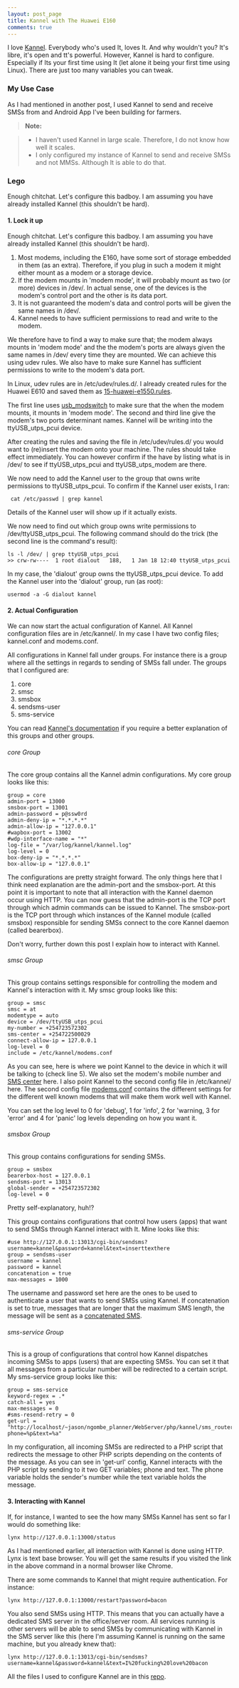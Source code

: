 ```yaml
---
layout: post_page
title: Kannel with The Huawei E160
comments: true
---
```


I love [Kannel](http://www.kannel.org). Everybody who's used It, loves It. And why wouldn't you? It's libre, it's open and tt's powerful. However, Kannel is hard to configure. Especially if Its your first time using It (let alone it being your first time using Linux). There are just too many variables you can tweak.


### My Use Case

As I had mentioned in another post, I used Kannel to send and receive SMSs from and Android App I've been building for farmers.

> **Note:**

> - I haven't used Kannel in large scale. Therefore, I do not know how well it scales.
> - I only configured my instance of Kannel to send and receive SMSs and not MMSs. Although It is able to do that.


### Lego

Enough chitchat. Let's configure this badboy. I am assuming you have already installed Kannel (this shouldn't be hard).


#### 1. Lock it up

Enough chitchat. Let's configure this badboy. I am assuming you have already installed Kannel (this shouldn't be hard).

 1. Most modems, including the E160, have some sort of storage embedded in them (as an extra). Therefore, if you plug in such a modem it might either mount as a modem or a storage device.
 2. If the modem mounts in 'modem mode', it will probably mount as two (or more) devices in /dev/. In actual sense, one of the devices is the modem's control port and the other is its data port.
 3. It is not guaranteed the modem's data and control ports will be given the same names in /dev/.
 4. Kannel needs to have sufficient permissions to read and write to the modem.

We therefore have to find a way to make sure that; the modem always mounts in 'modem mode' and the the modem's ports are always given the same names in /dev/ every time they are mounted. We can achieve this using udev rules. We also have to make sure Kannel has sufficient permissions to write to the modem's data port.

In Linux, udev rules are in /etc/udev/rules.d/. I already created rules for the Huawei E610 and saved them as [15-huawei-e1550.rules](https://github.com/jasonrogena/kannel_config/blob/master/etc/udev/rules.d/15-huawei-e1550.rules).

The first line uses [usb_modswitch](https://www.archlinux.org/packages/?q=usb_modeswitch) to make sure that the when the modem mounts, it mounts in 'modem mode'. The second and third line give the modem's two ports determinant names. Kannel will be writing into the ttyUSB_utps_pcui device.

After creating the rules and saving the file in /etc/udev/rules.d/ you would want to (re)insert the modem onto your machine. The rules should take effect immediately. You can however confirm if the have by listing what is in /dev/ to see if ttyUSB_utps_pcui and ttyUSB_utps_modem are there.

We now need to add the Kannel user to the group that owns write permissions to ttyUSB_utps_pcui. To confirm if the Kannel user exists, I ran:
     
     cat /etc/passwd | grep kannel
     
Details of the Kannel user will show up if it actually exists.

We now need to find out which group owns write permissions to /dev/ttyUSB_utps_pcui. The following command should do the trick (the second line is the command's result):

    ls -l /dev/ | grep ttyUSB_utps_pcui
    >> crw-rw----  1 root dialout   188,   1 Jan 18 12:40 ttyUSB_utps_pcui

In my case, the 'dialout' group owns the ttyUSB_utps_pcui device. To add the Kannel user into the 'dialout' group, run (as root):

    usermod -a -G dialout kannel


#### 2. Actual Configuration
We can now start the actual configuration of Kannel. All Kannel configuration files are in /etc/kannel/. In my case I have two config files; kannel.conf and modems.conf.

All configurations in Kannel fall under groups. For instance there is a group where all the settings in regards to sending of SMSs fall under. The groups that I configured are:

 1. core 
 2. smsc 
 3. smsbox 
 4. sendsms-user 
 5. sms-service

You can read [Kannel's documentation](http://www.kannel.org/download/1.4.0/userguide-1.4.0/userguide.html) if you require a better explanation of this groups and other groups.


###### core Group

The core group contains all the Kannel admin configurations. My core group looks like this:

    group = core
    admin-port = 13000
	smsbox-port = 13001
	admin-password = p@ssw0rd
	admin-deny-ip = "*.*.*.*"
	admin-allow-ip = "127.0.0.1"
	#wapbox-port = 13002
	#wdp-interface-name = "*"
	log-file = "/var/log/kannel/kannel.log"
	log-level = 0
	box-deny-ip = "*.*.*.*"
	box-allow-ip = "127.0.0.1"

The configurations are pretty straight forward. The only things here that I think need explanation are the admin-port and the smsbox-port. At this point it is important to note that all interaction with the Kannel daemon occur using HTTP. You can now guess that the admin-port is the TCP port through which admin commands can be issued to Kannel. The smsbox-port is the TCP port through which instances of the Kannel module (called smsbox) responsible for sending SMSs connect to the core Kannel daemon (called bearerbox).

Don't worry, further down this post I explain how to interact with Kannel.


###### smsc Group

This group contains settings responsible for controlling the modem and Kannel's interaction with it. My smsc group looks like this:

	group = smsc
	smsc = at
	modemtype = auto
	device = /dev/ttyUSB_utps_pcui
	my-number = +254723572302
	sms-center = +254722500029
	connect-allow-ip = 127.0.0.1
	log-level = 0
	include = /etc/kannel/modems.conf

As you can see, here is where we point Kannel to the device in which it will be talking to (check line 5). We also set the modem's mobile number and [SMS center](http://en.wikipedia.org/wiki/Short_message_service_center) here. I also point Kannel to the second config file in /etc/kannel/ here. The second config file [modems.conf](https://github.com/jasonrogena/kannel_config/blob/master/etc/kannel/modems.conf) contains the different settings for the different well known modems that will make them work well with Kannel.

You can set the log level to 0 for 'debug', 1 for 'info', 2 for 'warning, 3 for 'error' and 4 for 'panic' log levels depending on how you want it.


###### smsbox Group

This group contains configurations for sending SMSs.

	group = smsbox
	bearerbox-host = 127.0.0.1
	sendsms-port = 13013
	global-sender = +254723572302
	log-level = 0

Pretty self-explanatory, huh!?


This group contains configurations that control how users (apps) that want to send SMSs through Kannel interact with It. Mine looks like this:

	#use http://127.0.0.1:13013/cgi-bin/sendsms?username=kannel&password=kannel&text=inserttexthere
	group = sendsms-user
	username = kannel
	password = kannel
	concatenation = true
	max-messages = 1000

The username and password set here are the ones to be used to authenticate a user that wants to send SMSs using Kannel. If concatenation is set to true, messages that are longer that the maximum SMS length, the message will be sent as a [concatenated SMS](http://en.wikipedia.org/wiki/Concatenated_SMS).


###### sms-service Group

This is a group of configurations that control how Kannel dispatches incoming SMSs to apps (users) that are expecting SMSs. You can set it that  all messages from a particular number will be redirected to a certain script. My sms-service group looks like this:

	group = sms-service
	keyword-regex = .*
	catch-all = yes
	max-messages = 0
	#sms-resend-retry = 0
	get-url = "http://localhost/~jason/ngombe_planner/WebServer/php/kannel/sms_router.php?phone=%p&text=%a"

In my configuration, all incoming SMSs are redirected to a PHP script that redirects the message to other PHP scripts depending on the contents of the message. As you can see in 'get-url' config, Kannel interacts with the PHP script by sending to it two GET variables; phone and text. The phone variable holds the sender's number while the text variable holds the message.


#### 3. Interacting with Kannel

If, for instance, I wanted to see the how many SMSs Kannel has sent so far I would do something like:

    lynx http://127.0.0.1:13000/status

As I had mentioned earlier, all interaction with Kannel is done using HTTP. Lynx is text base browser. You will get the same results if you visited the link in the above command in a normal browser like Chrome.

There are some commands to Kannel that might require authentication. For instance:

	lynx http://127.0.0.1:13000/restart?password=bacon

You also send SMSs using HTTP. This means that you can actually have a dedicated SMS server in the office/server room. All services running is other servers will be able to send SMSs by communicating with Kannel in the SMS server like this (here I'm assuming Kannel is running on the same machine, but you already knew that):

	lynx http://127.0.0.1:13013/cgi-bin/sendsms?username=kannel&password=kannel&text=I%20fucking%20love%20bacon

All the files I used to configure Kannel are in this [repo](https://github.com/jasonrogena/kannel_config).
